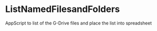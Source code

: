 # ListNamedFilesandFolders
AppScript to list of the G-Drive files and place the list into spreadsheet
